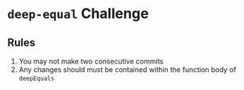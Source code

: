 # `deep-equal` Challenge

## Rules

1. You may not make two consecutive commits
2. Any changes should must be contained within the function body of `deepEquals`
